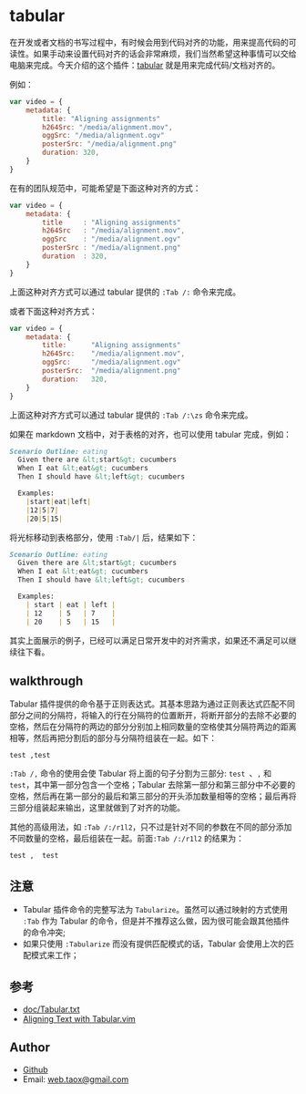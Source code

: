 # tabular

在开发或者文档的书写过程中，有时候会用到代码对齐的功能，用来提高代码的可读性。如果手动来设置代码对齐的话会非常麻烦，我们当然希望这种事情可以交给电脑来完成。今天介绍的这个插件：[tabular](https://github.com/godlygeek/tabular) 就是用来完成代码/文档对齐的。

例如：

```javascript
var video = {
    metadata: {
        title: "Aligning assignments"
        h264Src: "/media/alignment.mov",
        oggSrc: "/media/alignment.ogv"
        posterSrc: "/media/alignment.png"
        duration: 320,
    }
}
```

在有的团队规范中，可能希望是下面这种对齐的方式：

```javascript
var video = {
    metadata: {
        title     : "Aligning assignments"
        h264Src   : "/media/alignment.mov",
        oggSrc    : "/media/alignment.ogv"
        posterSrc : "/media/alignment.png"
        duration  : 320,
    }
}
```
上面这种对齐方式可以通过 tabular 提供的 `:Tab /:` 命令来完成。

或者下面这种对齐方式：

```javascript
var video = {
    metadata: {
        title:      "Aligning assignments"
        h264Src:    "/media/alignment.mov",
        oggSrc:     "/media/alignment.ogv"
        posterSrc:  "/media/alignment.png"
        duration:   320,
    }
}
```

上面这种对齐方式可以通过 tabular 提供的 `:Tab /:\zs` 命令来完成。

如果在 markdown 文档中，对于表格的对齐，也可以使用 tabular 完成，例如：

```markdown
Scenario Outline: eating
  Given there are &lt;start&gt; cucumbers
  When I eat &lt;eat&gt; cucumbers
  Then I should have &lt;left&gt; cucumbers

  Examples:
    |start|eat|left|
    |12|5|7|
    |20|5|15|
```

将光标移动到表格部分，使用 `:Tab/|` 后，结果如下：

```markdown
Scenario Outline: eating
  Given there are &lt;start&gt; cucumbers
  When I eat &lt;eat&gt; cucumbers
  Then I should have &lt;left&gt; cucumbers

  Examples:
    | start | eat | left |
    | 12    | 5   | 7    |
    | 20    | 5   | 15   |
```

其实上面展示的例子，已经可以满足日常开发中的对齐需求，如果还不满足可以继续往下看。

## walkthrough

Tabular 插件提供的命令基于正则表达式。其基本思路为通过正则表达式匹配不同部分之间的分隔符，将输入的行在分隔符的位置断开，将断开部分的去除不必要的空格，然后在分隔符的两边的部分分别加上相同数量的空格使其分隔符两边的距离相等，然后再把分割后的部分与分隔符组装在一起。如下：

```
test ,test
```

`:Tab /,` 命令的使用会使 Tabular 将上面的句子分割为三部分: `test `、`,` 和 `test`，其中第一部分包含一个空格；Tabular 去除第一部分和第三部分中不必要的空格，然后再在第一部分的最后和第三部分的开头添加数量相等的空格；最后再将三部分组装起来输出，这里就做到了对齐的功能。

其他的高级用法，如 `:Tab /:/r1l2`，只不过是针对不同的参数在不同的部分添加不同数量的空格，最后组装在一起。前面`:Tab /:/r1l2` 的结果为：

```
test ,  test
```

## 注意

* Tabular 插件命令的完整写法为 `Tabularize`。虽然可以通过映射的方式使用 `:Tab` 作为 Tabular 的命令，但是并不推荐这么做，因为很可能会跟其他插件的命令冲突;
* 如果只使用 `:Tabularize` 而没有提供匹配模式的话，Tabular 会使用上次的匹配模式来工作；

## 参考

* [doc/Tabular.txt](http://raw.github.com/godlygeek/tabular/master/doc/Tabular.txt)
* [Aligning Text with Tabular.vim](http://vimcasts.org/episodes/aligning-text-with-tabular-vim/)

## Author

* [Github](https://github.com/Tao-Quixote)
* Email: <web.taox@gmail.com>
